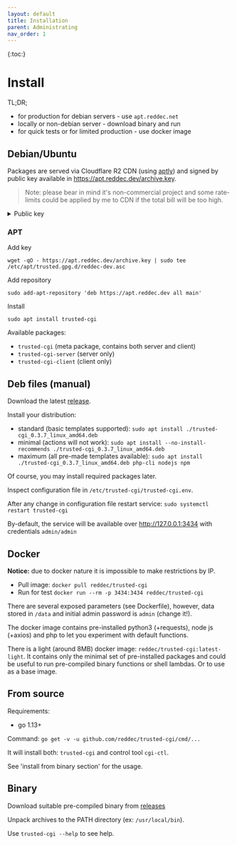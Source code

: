 ```yaml
---
layout: default
title: Installation
parent: Administrating
nav_order: 1
---
```


{:toc:}

# Install

TL;DR;

* for production for debian servers - use `apt.reddec.net`
* locally or non-debian server - download binary and run
* for quick tests or for limited production - use docker image

## Debian/Ubuntu

Packages are served via Cloudflare R2 CDN (using [aptly](https://www.aptly.info/)) and signed by public key available
in https://apt.reddec.dev/archive.key.

> Note: please bear in mind it's non-commercial project and some rate-limits could be applied by me to CDN if the total
> bill will be too high.

<details>
<summary>Public key</summary>

```
-----BEGIN PGP PUBLIC KEY BLOCK-----

mQGNBGWOhzsBDADRzPhuK/gccCAOfO323eiq4wyNJXNC/shyS+IVR2FJkABM6oPK
y6i4DWH3xoqhFVgi2wvmUZjqUpX/TG1Qw2dXHehEXqcdBo8qxPbC/FgCLi5HFZUd
rFQexDpy0p43U/85fnu7P2Pi+D4UMDvWD0qzPqFbEGx+A7HVfnE5zMtdd4n1Mb8o
pEgPWieFPMpMd1XNjHuKmlCYyURKNLubR5d+UgxbtpzYePcbE4vvFaw2oEoluttR
LS8oMJG0xVIGQxs8Z5fzVC/kXLZscaO96ohyIB/A1TxABzwEwtkprhe95/WfhAr1
nwsWAtUxMuNNGjIn7wS4CSN1TwT8jeb3azvS0ncWw9ANwYsASnex6/y59TQ9RWWc
dfqPV6J+rRDZ+SrFX1OvplQcPjsrkJGFb1xqAg2hw6R6Hm3N4nUO2XfnQzkP+VSy
1wFHAzRhofKramuQRUy+qZn3aUenJzZ1XJLc3g1QaxvfXvK0FNj5dGHUeAxGa8EY
3+jkwKTSqMJyyrUAEQEAAbQoQWxla3NhbmRyIEJhcnlzaG5pa292IDxvd25lckBy
ZWRkZWMubmV0PokB1AQTAQoAPhYhBN4o5OeIfaVVC7Wl/HTfngsTXzC/BQJljoc7
AhsDBQkDwmcABQsJCAcCBhUKCQgLAgQWAgMBAh4BAheAAAoJEHTfngsTXzC/NMIL
/RQx0rNKhSa9G3gt8yFGG6dYU5YnECdrbMYs1ZrixAToqIiRN2r4u0on11QhtW1S
GvzOJr2w/pHBRftsrR9BFEDbDLUCGWM68+haYCtv2l6arbdsrVjDGvXmdZzRMn+3
R5mBXOCGAk2iJ8WJccD0IYiDTV4RHvWt0RD3+EOC5v+rsbiC2hBgxuMq3gjL3vva
IGvLlA0k6vzQF3nmaXKdesYYCXN00miTGqsMyOmrNcBDtlFZuuA1LZTgZmPa/8Nh
KtBM3cravxBTX6LwixDQyfT8NN8jEaR8b6e+j1I/5aBbKQlIKNdJl+EkWhoJBa1Q
53difh7cOlmcI6MbGRVLG4aKEn41zlby1x5gT0BEjNjGdP0J5JazahIyA0sKwtCv
1g897hgMfnAP2SSKSilOfHidCThAV/wpgZ5cnbrUB2Tn1GBYb7zVSA9mxA//i8VV
ohZ4dSHhqMlyn+QDGLyK72aHl4gtmq+EaM9ClfRnlOc7or8zcN/IqTKeCyZSQ7le
wrkBjQRljoc7AQwA1TVEX6pXeMi5eZsOBnli3CKlHoEObFhywgjTIedUwV75RdRa
DemOyP6P/DXkNiOyH4WuVDkz7SHrSqwxtD4+HuLvj4pg5q8kvieCFid8J/zN80j9
cmpzNlzsu4viJMYFRjnIFNFR+/SFLQhHL02d2tAwWMZjexNPkjL4nF98go1VtOn6
u8InUHVxz0R2dGa/SauFzIU+bKJaCpq8CsdEQBJLHZMzCBnhZx6SmThUktuOmiH2
vgAZkfuWTxEUum0yCtAX8Ywj+ajsWMJ4YNFZPCVTiHt6JA1+5QeJiG7RKVFUOvQT
S6H+kLATgOnjrQPWlVYbzdc/+ja/QIALYcBwPoKjq+H6ruMUxOd8rm6ilMYsVYTA
EnRRLN0dpNLBpt6nxxcw0a0k+EC8DsE9rjvik9vJ305wlMAzrjkYFuzdNsyL7Fti
W7twW7w3vy3UMerZFVfQd0KkNc3m/8E5oR6wvPPRTVDebsw3okZIJyWz/HEkFYbI
wVRek4icuTo+fm11ABEBAAGJAbwEGAEKACYWIQTeKOTniH2lVQu1pfx0354LE18w
vwUCZY6HOwIbDAUJA8JnAAAKCRB0354LE18wv+tkC/43olJZldUhaWJRFWYMtbQ4
uHSFevvOD0LzkZdcihrzDfDn357e13ZE5T4qHsHAqsJKykYBKPpDaMcMnYL5zopu
oI/9QRtFPa6JVUPbJCGYu52Xsx3zhN2KW3+dW0qIWPxMXGtqiYipgZ/YvoZ/mLTM
0Z+tpDNLrkT4kn7ggPqiCtLbp9d1eU5kya0cDe5ncgDOva1y1CZfzxaa9FpYWStD
SVT6RRVUc6azZc0KpIoKO8FdB8snxBt+y3Cr3mHRlMZOfEzbuSf0J74eLmqoddo3
k7ly0kZBVv6wGaaT6WAguqI7t7jYaW7irhDfyh56umSzEbM0LPkEijVTOzG7QVdH
v68jcX0+2QXIbpMt0qXORAMp1exo4tcOv1ob1n/NQ7UUK7nC4xiYhyTkDOOhF1m/
DC+v2klpgRf3WrXJY+GvJYLKaqboncsBpZOpLBYVKAkvN7Psg+GEgkeClRksZLpn
VQncCBi3sc/SKAVUD76kc27o9avEuP5LpJFILL5RdYk=
=w6TJ
-----END PGP PUBLIC KEY BLOCK-----
```

</details>

### APT

Add key

    wget -qO - https://apt.reddec.dev/archive.key | sudo tee /etc/apt/trusted.gpg.d/reddec-dev.asc 

Add repository

    sudo add-apt-repository 'deb https://apt.reddec.dev all main'

Install

    sudo apt install trusted-cgi

Available packages:

- `trusted-cgi` (meta package, contains both server and client)
- `trusted-cgi-server` (server only)
- `trusted-cgi-client` (client only)

## Deb files (manual)

Download the latest [release](https://github.com/reddec/trusted-cgi/releases).

Install your distribution:

* standard (basic templates supported): `sudo apt install ./trusted-cgi_0.3.7_linux_amd64.deb`
* minimal (actions will not work): `sudo apt install --no-install-recommends ./trusted-cgi_0.3.7_linux_amd64.deb`
* maximum (all pre-made templates available): `sudo apt install ./trusted-cgi_0.3.7_linux_amd64.deb php-cli nodejs npm`

Of course, you may install required packages later.

Inspect configuration file in `/etc/trusted-cgi/trusted-cgi.env`.

After any change in configuration file restart service: `sudo systemctl restart trusted-cgi`

By-default, the service will be available over http://127.0.0.1:3434 with credentials `admin/admin`

## Docker

**Notice:** due to docker nature it is impossible to make restrictions by IP.

* Pull image: `docker pull reddec/trusted-cgi`
* Run for test `docker run --rm -p 3434:3434 reddec/trusted-cgi`

There are several exposed parameters (see Dockerfile), however, data stored in `/data` and
initial admin password is `admin` (change it!).

The docker image contains pre-installed python3 (+requests), node js (+axios) and php to let you experiment with default
functions.

There is a light (around 8MB) docker image: `reddec/trusted-cgi:latest-light`. It contains only the minimal set of
pre-installed packages and could be useful to run pre-compiled binary functions or shell lambdas. Or to use as a base image.

## From source

Requirements:

* go 1.13+

Command: `go get -v -u github.com/reddec/trusted-cgi/cmd/...`

It will install both: `trusted-cgi` and control tool `cgi-ctl`.

See 'install from binary section' for the usage.

## Binary

Download suitable pre-compiled binary from [releases](https://github.com/reddec/trusted-cgi/releases)

Unpack archives to the PATH directory (ex: `/usr/local/bin`).

Use `trusted-cgi --help` to see help.

